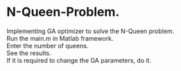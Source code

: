 # N-Queen-Problem.  

Implementing GA optimizer to solve the N-Queen problem.  
Run the main.m in Matlab framework.  
Enter the number of queens.  
See the results.  
If it is required to change the GA parameters, do it.  

